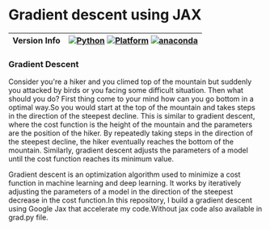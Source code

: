 
# Gradient descent using JAX 
| Version Info | [![Python](https://img.shields.io/badge/python-v3.9.0-green)](https://www.python.org/downloads/release/python-3900/) [![Platform](https://img.shields.io/badge/Platforms-Ubuntu%2022.04.4%20LTS%2C%20win--64-orange)](https://releases.ubuntu.com/22.04/) [![anaconda](https://img.shields.io/badge/anaconda-v22.9.0-blue)](https://anaconda.org/anaconda/plotly/files?version=22.9.0) |
| ------------ | --------------------------------------------------------------------------------------------------------------------------------------------------------------------------------------------------------------------------------------------------------------------------------------------------------------------------------------------------------------------------------------- |





###  Gradient Descent 


Consider you're a hiker and you climed top of the mountain but suddenly you attacked by birds or you facing some difficult situation. Then what should you do? First thing come to your mind how can you go bottom in a optimal way.So you would  start at the top of the mountain and takes steps in the direction of the steepest decline. This is similar to gradient descent, where the cost function is the height of the mountain and the parameters are the position of the hiker. By repeatedly taking steps in the direction of the steepest decline, the hiker eventually reaches the bottom of the mountain. Similarly, gradient descent adjusts the parameters of a model until the cost function reaches its minimum value. 


Gradient descent is an optimization algorithm used to minimize a cost function in machine learning and deep learning. It works by iteratively adjusting the parameters of a model in the direction of the steepest decrease in the cost function.In this repository, I build a gradient descent using Google Jax that accelerate my code.Without jax code also available in grad.py file.
